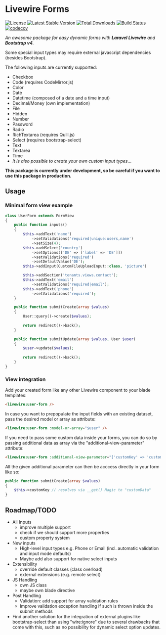 # Livewire Forms
[![License](https://poser.pugx.org/nodus-it/livewire-forms/license)](//packagist.org/packages/nodus-it/livewire-forms)
[![Latest Stable Version](https://poser.pugx.org/nodus-it/livewire-forms/v/stable)](//packagist.org/packages/nodus-it/livewire-forms)
[![Total Downloads](https://poser.pugx.org/nodus-it/livewire-forms/downloads)](//packagist.org/packages/nodus-it/livewire-forms)
[![Build Status](https://travis-ci.com/nodus-it/livewire-datatables.svg?branch=master)](https://travis-ci.com/nodus-it/livewire-forms)
[![codecov](https://codecov.io/gh/nodus-it/livewire-datatables/branch/master/graph/badge.svg)](https://codecov.io/gh/nodus-it/livewire-forms)

_An awesome package for easy dynamic forms with **Laravel Livewire** and **Bootstrap v4**._

Some special input types may require external javascript dependencies (besides Bootstrap).

The following inputs are currently supported:

- Checkbox
- Code (requires CodeMirror.js)
- Color
- Date
- Datetime (composed of a date and a time input)
- Decimal/Money (own implementation)
- File
- Hidden
- Number
- Password
- Radio
- RichTextarea (requires Quill.js)
- Select (requires bootstrap-select)
- Text
- Textarea
- Time
- _It is also possible to create your own custom input types_...


**This package is currently under development, so be careful if you want to use this package in production.**

## Usage
### Minimal form view example
````php
class UserForm extends FormView
{
    public function inputs()
    {
        $this->addText('name')
            ->setValidations('required|unique:users,name')
            ->setSize(4);
        $this->addSelect('country')
            ->setOptions(['DE' => ['label' => 'DE']])
            ->setValidations('required')
            ->setDefaultValue('DE');
        $this->addInput(CustomFileUploadInput::class, 'picture')

        $this->addSection('tenants.views.contact');
        $this->addText('email')
            ->setValidations('required|email');
        $this->addText('phone')
            ->setValidations('required');
    }

    public function submitCreate(array $values)
    {
        User::query()->create($values);
    
        return redirect()->back();
    }

    public function submitUpdate(array $values, User $user)
    {
        $user->update($values);
        
        return redirect()->back();
    }
}
````

### View integration
Add your created form like any other Livewire component to your blade templates:
````html
<livewire:user-form />
````

In case you want to prepopulate the input fields with an existing dataset, pass the desired model or array as attribute:
````html
<livewire:user-form :model-or-array="$user" />
````

If you need to pass some custom data inside your forms, you can do so by passing additional data as array via the "additional-view-parameter" attribute:
````html
<livewire:user-form :additional-view-parameter="['customKey' => 'customData']" />
````

All the given additional parameter can then be acccess directly in your form like so:
````php
public function submitCreate(array $values)
{
    $this->customKey // resolves via __get() Magic to "customData"
}
````

## Roadmap/TODO
- All Inputs
  - improve multiple support
  - check if we should support more properties
  - custom property system
- New inputs
  - High-level input types e.g. Phone or Email (incl. automatic validation and input mode defaults)
  - Maybe add also support for native select inputs
- Extensibility
  - override default classes (class overload)
  - external extensions (e.g. remote select)
- JS Handling
  - own JS class
  - maybe own blade directive
- Post Handling
  - Validation: add support for array validation rules
  - Improve validation exception handling if such is thrown inside the submit methods
- Find another solution for the integration of external plugins like bootstrap-select than using "wire:ignore" due to several drawbacks that come with this, such as no possibility for dynamic select option updates.